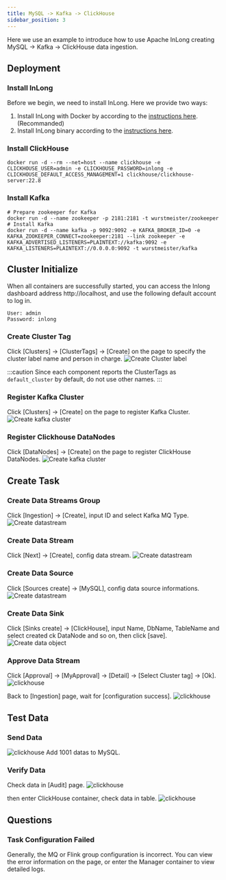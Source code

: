 ```yaml
---
title: MySQL -> Kafka -> ClickHouse
sidebar_position: 3
---
```


Here we use an example to introduce how to use Apache InLong creating MySQL -> Kafka -> ClickHouse data ingestion.

## Deployment
### Install InLong

Before we begin, we need to install InLong. Here we provide two ways:
1. Install InLong with Docker by according to the [instructions here](deployment/docker.md).(Recommanded)
2. Install InLong binary according to the [instructions here](deployment/bare_metal.md).

### Install ClickHouse
```shell
docker run -d --rm --net=host --name clickhouse -e CLICKHOUSE_USER=admin -e CLICKHOUSE_PASSWORD=inlong -e CLICKHOUSE_DEFAULT_ACCESS_MANAGEMENT=1 clickhouse/clickhouse-server:22.8
```

### Install Kafka
```shell
# Prepare zookeeper for Kafka
docker run -d --name zookeeper -p 2181:2181 -t wurstmeister/zookeeper
# Install Kafka 
docker run -d --name kafka -p 9092:9092 -e KAFKA_BROKER_ID=0 -e KAFKA_ZOOKEEPER_CONNECT=zookeeper:2181 --link zookeeper -e KAFKA_ADVERTISED_LISTENERS=PLAINTEXT://kafka:9092 -e KAFKA_LISTENERS=PLAINTEXT://0.0.0.0:9092 -t wurstmeister/kafka
```

## Cluster Initialize
When all containers are successfully started, you can access the Inlong dashboard address http://localhost, and use the following default account to log in.
```
User: admin
Password: inlong
```

### Create Cluster Tag
Click [Clusters] -> [ClusterTags] -> [Create] on the page to specify the cluster label name and person in charge.
![Create Cluster label](img/mysql_clickhouse/create_cluster_label.png)

:::caution
Since each component reports the ClusterTags as `default_cluster` by default, do not use other names.
:::

### Register Kafka Cluster
Click [Clusters] -> [Create] on the page to register Kafka Cluster.
![Create kafka cluster](img/mysql_clickhouse/kafka_cluster.png)

### Register Clickhouse DataNodes
Click [DataNodes] -> [Create] on the page to register ClickHouse DataNodes.
![Create kafka cluster](img/mysql_clickhouse/datanode.png)

## Create Task
### Create Data Streams Group
Click [Ingestion] -> [Create], input ID and select Kafka MQ Type.
![Create datastream](img/mysql_clickhouse/create_ingestion.png)

### Create Data Stream
Click [Next] -> [Create], config data stream.
![Create datastream](img/mysql_clickhouse/data_stream_config.png)

### Create Data Source
Click [Sources create] -> [MySQL], config data source informations.
![Create datastream](img/mysql_clickhouse/create_data_source.png)

### Create Data Sink
Click [Sinks create] -> [ClickHouse], input Name, DbName, TableName and select created ck DataNode and so on, then click [save].
![Create data object](img/mysql_clickhouse/create_sink.png)

### Approve Data Stream
Click [Approval] -> [MyApproval] -> [Detail] -> [Select Cluster tag] -> [Ok].
![clickhouse](img/mysql_clickhouse/approval.png)

Back to [Ingestion] page, wait for [configuration success].
![clickhouse](img/mysql_clickhouse/result.png)

## Test Data
### Send Data
![clickhouse](img/mysql_clickhouse/send_data.png)
Add 1001 datas to MySQL.

### Verify Data
Check data in [Audit] page.
![clickhouse](img/mysql_clickhouse/data_page.png)

then enter ClickHouse container, check data in table.
![clickhouse](img/mysql_clickhouse/data_table.png)

## Questions
### Task Configuration Failed
Generally, the MQ or Flink group configuration is incorrect. You can view the error information on the page, or enter the Manager container to view detailed logs.